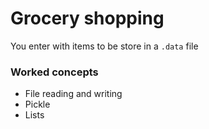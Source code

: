 # Grocery shopping

You enter with items to be store in a `.data` file

### Worked concepts
* File reading and writing
* Pickle
* Lists